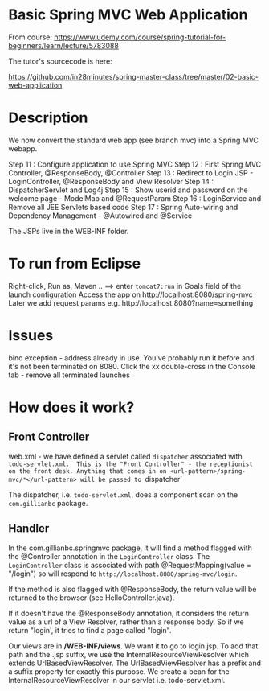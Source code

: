 # Basic Spring MVC Web Application

From course:  https://www.udemy.com/course/spring-tutorial-for-beginners/learn/lecture/5783088

The tutor's sourcecode is here:

https://github.com/in28minutes/spring-master-class/tree/master/02-basic-web-application

# Description

We now convert the standard web app (see branch mvc) into a Spring MVC webapp.

Step 11 : Configure application to use Spring MVC
Step 12 : First Spring MVC Controller, @ResponseBody, @Controller
Step 13 : Redirect to Login JSP - LoginController, @ResponseBody and View Resolver
Step 14 : DispatcherServlet and Log4j
Step 15 : Show userid and password on the welcome page - ModelMap and @RequestParam
Step 16 : LoginService and Remove all JEE Servlets based code
Step 17 : Spring Auto-wiring and Dependency Management - @Autowired and @Service

The JSPs live in the WEB-INF folder.

# To run from Eclipse
Right-click, Run as, Maven .. ==> enter `tomcat7:run`  in Goals field of the launch configuration
Access the app on http://localhost:8080/spring-mvc
Later we add request params e.g. http://localhost:8080?name=something

# Issues
bind exception - address already in use.  You've probably run it before and it's not been terminated on 8080.  Click the xx double-cross in the Console tab - remove all terminated launches

# How does it work?
## Front Controller
web.xml - we have defined a servlet called `dispatcher` associated with `todo-servlet.xml.  This is the "Front Controller" - the receptionist on the front desk.
Anything that comes in on <url-pattern>/spring-mvc/*</url-pattern> will be passed to `dispatcher`

The dispatcher, i.e. `todo-servlet.xml`, does a component scan on the `com.gillianbc` package.

## Handler
In the com.gillianbc.springmvc package, it will find a method flagged with the @Controller annotation in the `LoginController` class.  The `LoginController` class is associated with path @RequestMapping(value = "/login") so will respond to `http://localhost.8080/spring-mvc/login`.

If the method is also flagged with @ResponseBody, the return value will be returned to the browser (see HelloController.java).  

If it doesn't have the @ResponseBody annotation, it considers the return value as a url of a View Resolver, rather than a response body.  So if we return "login', it tries to find a page called "login".

Our views are in **/WEB-INF/views**. We want it to go to login.jsp.  To add that path and the .jsp suffix, we use the InternalResourceViewResolver which extends UrlBasedViewResolver.  The UrlBasedViewResolver has a prefix and a suffix property for exactly this purpose.
We create a bean for the InternalResourceViewResolver in our servlet i.e. todo-servlet.xml.



